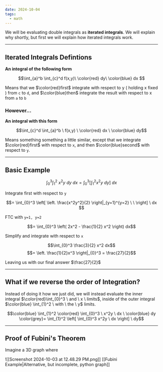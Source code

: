 ```yaml
---
date: 2024-10-04
tags:
  - math
---
```

We will be evaluating double integrals as **iterated integrals**. We will explain why shortly, but first we will explain how iterated integrals work.

---

## Iterated Integrals Defintions

**An integral of the following form**

$$\int_{a}^b \int_{c}^d f(x,y)\ \color{red} dy\ \color{blue} dx $$

Means that we $\color{red}first$ integrate with respect to y ( holding x fixed ) from `c` to `d`, and $\color{blue}then$ integrate the result with respect to x from `a` to `b`

### However...

**An integral with this form**

$$\int_{c}^d \int_{a}^b \ f(x,y) \ \color{red} dx \ \color{blue} dy$$

Means something something a little similar, except that we integrate $\color{red}first$ with respect to `x`, and then $\color{blue}second$ with respect to `y`.

---

## Basic Example

$$\int _{0} ^ 3 \int_{1}^2 \ x^2 y \ dy \ dx = \int_{0}^3 \left[ \int_{1}^2 x^2y \ dy \right] \ dx$$

Integrate first with respect to `y`

$$= \int_{0}^3 \left[ \left. \frac{x^2y^2}{2} \right|_{y=1}^{y=2} \ \  \right] \ dx $$

FTC with `y=1, y=2`

$$= \int_{0}^3 \left( 2x^2 - \frac{1}{2} x^2 \right) dx$$

Simplify and integrate with respect to `x`

$$\int_{0}^3 \frac{3}{2} x^2 dx$$
$$= \left. \frac{1}{2}x^3 \right|_{0}^3 = \frac{27}{2}$$

Leaving us with our final answer $\frac{27}{2}$

---

## What if we reverse the order of Integration?

Instead of doing it how we just did, we will instead evaluate the inner integral $\color{red}\int_{0}^3 \ and \ x \  limits$, inside of the outer integral $\color{blue} \int_{1}^2 \ with \ the \ y$ limits.

$$\color{blue} \int_{1}^2 \color{red} \int_{0}^3 \ x^2y \ dx \ \color{blue} dy  \color{grey}= \int_{1}^2 \left[ \int_{0}^3 x^2y \ dx \right] \ dy$$


---

## Proof of Fubini's Theorem

Imagine a 3D graph where 

![[Screenshot 2024-10-03 at 12.48.29 PM.png]]
[[Fubini Example|Alternative, but incomplete, python graph]]


